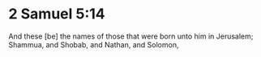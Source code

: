 # 2 Samuel 5:14

And these [be] the names of those that were born unto him in Jerusalem; Shammua, and Shobab, and Nathan, and Solomon,